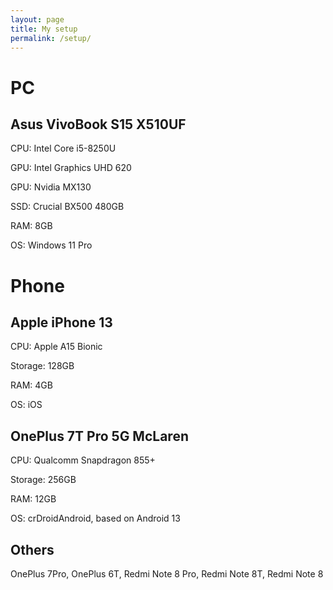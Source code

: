 ```yaml
---
layout: page
title: My setup
permalink: /setup/
---
```


# PC
## Asus VivoBook S15 X510UF

CPU:  Intel Core i5-8250U

GPU: Intel Graphics UHD 620

GPU: Nvidia MX130

SSD: Crucial BX500 480GB

RAM: 8GB

OS: Windows 11 Pro

# Phone
## Apple iPhone 13

CPU:  Apple A15 Bionic

Storage: 128GB

RAM: 4GB

OS: iOS

## OnePlus 7T Pro 5G McLaren

CPU: Qualcomm Snapdragon 855+

Storage: 256GB

RAM: 12GB

OS: crDroidAndroid, based on Android 13

## Others
OnePlus 7Pro, OnePlus 6T, Redmi Note 8 Pro, Redmi Note 8T, Redmi Note 8